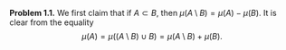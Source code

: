 **Problem 1.1.** We first claim that if $A \subset B$, then $\mu(A \setminus B) = \mu(A) - \mu(B)$.  It is clear from the equality 
$$\mu(A) = \mu((A \setminus B) \cup B) = \mu(A \setminus B) + \mu(B).$$
<!--stackedit_data:
eyJoaXN0b3J5IjpbMjYwNzYxMzA2XX0=
-->